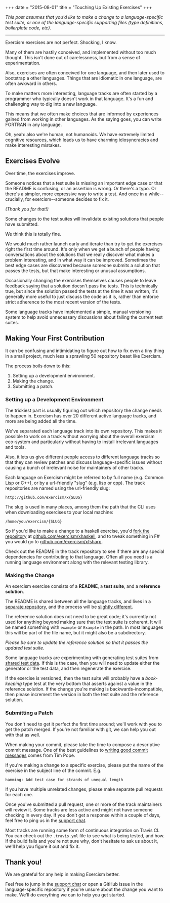 +++
date = "2015-08-01"
title = "Touching Up Existing Exercises"
+++

_This post assumes that you'd like to make a change to a language-specific test
suite, or one of the language-specific supporting files (type definitions,
boilerplate code, etc)._

-------

Exercism exercises are not perfect. Shocking, I know.

Many of them are hastily conceived, and implemented without too
much thought. This isn't done out of carelessness, but from a sense
of experimentation.

Also, exercises are often conceived for one language, and then later used
to bootstrap a other languages. Things that are idiomatic in one language,
are often awkward in others.

To make matters more interesting, language tracks are often started by a
programmer who typically doesn't work in that language. It's a fun and
challenging way to dig into a new language.

This means that we often make choices that are informed by experiences gained
from working in other languages. As the saying goes, you can write FORTRAN in
any language.

Oh, yeah: also we're human, not humanoids. We have extremely limited
cognitive resources, which leads us to have charming idiosyncracies and
make interesting mistakes.

## Exercises Evolve

Over time, the exercises improve.

Someone notices that a test suite is missing an important edge case or that
the README is confusing, or an assertion is wrong. Or there's a typo. Or
there's a simpler, more expressive way to write a test. And once in a
while--crucially, for exercism--someone decides to fix it.

_(Thank you for that!)_

Some changes to the test suites will invalidate existing solutions that people
have submitted.

We think this is totally fine.

We would much rather launch early and iterate than try to get the exercises
right the first time around. It's only when we get a bunch of people having
conversations about the solutions that we really discover what makes a problem
interesting, and in what way it can be improved. Sometimes the best edge
cases are discovered because someone submits a solution that passes the tests,
but that make interesting or unusual assumptions.

Occasionally changing the exercises themselves causes people to leave feedback
saying that a solution doesn't pass the tests. This is technically true, but
since the solution passed the tests at the time it was written, it's generally
more useful to just discuss the code as it is, rather than enforce strict
adherence to the most recent version of the tests.

Some language tracks have implemented a simple, manual versioning system to
help avoid unnecessary discussions about failing the current test suites.

## Making Your First Contribution

It can be confusing and intimidating to figure out how to fix even a tiny
thing in a small project, much less a sprawling 50 repository beast like
Exercism.

The process boils down to this:

1. Setting up a development environment.
1. Making the change.
1. Submitting a patch.

### Setting up a Development Environment

The trickiest part is usually figuring out which repository the change needs
to happen in. Exercism has over 20 different active language tracks, and
more are being added all the time.

We've separated each language track into its own repository. This makes it
possible to work on a track without worrying about the overall exercism
eco-system and particularly without having to install irrelevant languages and
tools.

Also, it lets us give different people access to different language
tracks so that they can review patches and discuss language-specific issues
without causing a bunch of irrelevant noise for maintainers of other tracks.

Each language on Exercism might be referred to by full name (e.g. Common Lisp
or C++), or by a url-friendly "slug" (e.g. lisp or cpp). The track
repositories are named using the url-friendly slug:

    http://github.com/exercism/x{SLUG}

The slug is used in many places, among them the path that the CLI uses when
downloading exercises to your local machine:

    /home/you/exercism/{SLUG}

So if you'd like to make a change to a haskell exercise, you'd [fork the
repository](https://help.github.com/articles/fork-a-repo/) at
[github.com/exercism/xhaskell](https://github.com/exercism/xhaskell), and to
tweak something in F# you would go to
[github.com/exercism/xfsharp](https://github.com/exercism/xfsharp).

Check out the README in the track repository to see if there are any special
dependencies for contributing to that language. Often all you need is a
running language environment along with the relevant testing library.

### Making the Change

An exercism exercise consists of a **README**, a **test suite**, and a
**reference solution**.

The README is shared between all the language tracks, and lives in a [separate
repository](https://github.com/exercism/x-common), and the process will be
[slightly
different](https://github.com/exercism/x-api/blob/master/CONTRIBUTING.md#metadata).

The reference solution does not need to be great code; it's currently not used for
anything beyond making sure that the test suite is coherent. It will be named
something with `example` or `Example` in the path. In most languages this will be part
of the file name, but it might also be a subdirectory.

_Please be sure to update the reference solution so that it passes the updated
test suite._

Some language tracks are experimenting with generating test suites from [shared
test data](https://github.com/exercism/todo/issues/13). If this is the case,
then you will need to update either the generator or the test data, and then
regenerate the exercise.

If the exercise is versioned, then the test suite will probably have a
_book-keeping_ type test at the very bottom that asserts against a value in
the reference solution. If the change you're making is backwards-incompatible,
then please increment the version in both the test suite and the reference
solution.

### Submitting a Patch

You don't need to get it perfect the first time around; we'll work with you to
get the patch merged. If you're not familiar with git, we can help you out
with that as well.

When making your commit, please take the time to compose a descriptive commit
message. One of the best guidelines to [writing good commit
messages](http://tbaggery.com/2008/04/19/a-note-about-git-commit-messages.html)
comes from Tim Pope.

If you're making a change to a specific exercise, please put the name of the
exercise in the subject line of the commit. E.g.

    hamming: Add test case for strands of unequal length

If you have multiple unrelated changes, please make separate pull requests for
each one.

Once you've submitted a pull request, one or more of the track maintainers
will review it. Some tracks are less active and might not have someone
checking in every day. If you don't get a response within a couple of days,
feel free to ping us in the [support
chat](https://gitter.im/exercism/support).

Most tracks are running some form of continuous integration on Travis CI.
You can check out the `.travis.yml` file to see what is being tested, and how.
If the build fails and you're not sure why, don't hesitate to ask us about it,
we'll help you figure it out and fix it.

## Thank you!

We are grateful for any help in making Exercism better.

Feel free to jump in the [support chat](https://gitter.im/exercism/support) or
open a GitHub issue in the language-specific repository if you're unsure about
the change you want to make. We'll do everything we can to help you get started.

